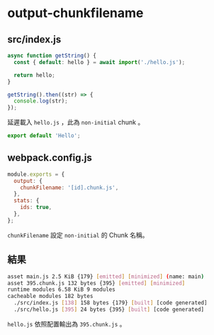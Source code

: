 # output-chunkfilename

## src/index.js

```js
async function getString() {
  const { default: hello } = await import('./hello.js');

  return hello;
}

getString().then((str) => {
  console.log(str);
});
```

延遲載入 `hello.js` ，此為 `non-initial` chunk 。

```js
export default 'Hello';
```

## webpack.config.js

```js
module.exports = {
  output: {
    chunkFilename: '[id].chunk.js',
  },
  stats: {
    ids: true,
  },
};
```

`chunkFilename` 設定 `non-initial` 的 Chunk 名稱。

## 結果

```bash
asset main.js 2.5 KiB {179} [emitted] [minimized] (name: main)
asset 395.chunk.js 132 bytes {395} [emitted] [minimized]
runtime modules 6.58 KiB 9 modules
cacheable modules 182 bytes
  ./src/index.js [138] 158 bytes {179} [built] [code generated]
  ./src/hello.js [395] 24 bytes {395} [built] [code generated]
```

`hello.js` 依照配置輸出為 `395.chunk.js` 。
